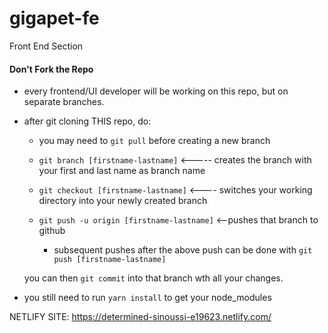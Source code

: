 # gigapet-fe
Front End Section


#### Don't **Fork** the Repo
- every frontend/UI developer will be working on this repo, but on separate branches.

- after git cloning THIS repo, do:
   
    - you may need to `git pull` before creating a new branch
   
    - `git branch [firstname-lastname]` <-----  creates the branch with your first and last name as branch name 
     
    - `git checkout [firstname-lastname]` <---- switches your working directory into your newly created branch
    
    - `git push -u origin [firstname-lastname]` <--pushes that branch to github

        - subsequent pushes after the above push can be done with `git push [firstname-lastname]`
    
    you can then `git commit` into that branch wth all your changes.


- you still need to run `yarn install` to get your node_modules

NETLIFY SITE: https://determined-sinoussi-e19623.netlify.com/